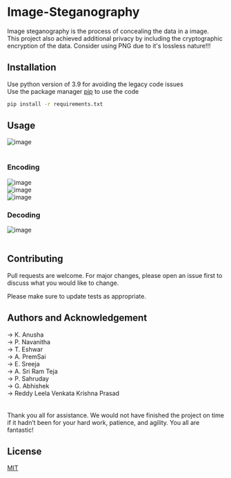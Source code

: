 # Image-Steganography

Image steganography is the process of concealing the data in a image.<br/>
This project also achieved additional privacy by including the cryptographic encryption of the data.
Consider using PNG due to it's lossless nature!!! 
## Installation

Use python version of 3.9 for avoiding the legacy code issues<br/>
Use the package manager [pip](https://pip.pypa.io/en/stable/) to use the code

```bash
pip install -r requirements.txt
```

## Usage
![image](https://github.com/prasad924/Image-steganography/assets/135614599/1ed0aae1-4511-4122-b0d3-6bc6bf1af4a4)
<br/><br/>

### Encoding
![image](https://github.com/prasad924/Image-steganography/assets/135614599/6a342bfe-96e4-4b18-aed2-0f25d0401f1f)
<br/>
![image](https://github.com/prasad924/Image-steganography/assets/135614599/ac26f333-682b-4178-b964-cc7d2711d88c)
<br/>
![image](https://github.com/prasad924/Image-steganography/assets/135614599/ed443c01-89ae-4639-b8bf-226e6db987a1)
<br/>

### Decoding

![image](https://github.com/prasad924/Image-steganography/assets/135614599/cbbded70-3131-49fa-bcd1-88e0302b2d9f)
<br/><br/>





## Contributing

Pull requests are welcome. For major changes, please open an issue first
to discuss what you would like to change.

Please make sure to update tests as appropriate.

## Authors and Acknowledgement

-> K. Anusha <br/>
-> P. Navanitha <br/>
-> T. Eshwar <br/>
-> A. PremSai <br/>
-> E. Sreeja <br/>
-> A. Sri Ram Teja <br/>
-> P. Sahruday <br/>
-> G. Abhishek <br/>
-> Reddy Leela Venkata Krishna Prasad </br>
<br/><br/>
Thank you all for assistance. We would not have finished the project on time if it hadn’t been for your hard work, patience, and agility. You all are fantastic!

## License

[MIT](https://choosealicense.com/licenses/mit/)
